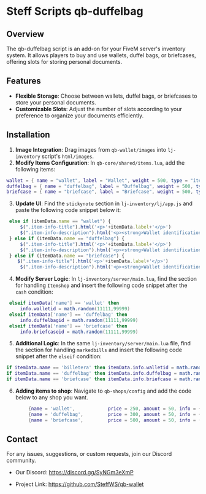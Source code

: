 # Steff Scripts qb-duffelbag

## Overview
The qb-duffelbag script is an add-on for your FiveM server's inventory system. It allows players to buy and use wallets, duffel bags, or briefcases, offering slots for storing personal documents.

## Features
- **Flexible Storage**: Choose between wallets, duffel bags, or briefcases to store your personal documents.
- **Customizable Slots**: Adjust the number of slots according to your preference to organize your documents efficiently.

## Installation
1. **Image Integration**: Drag images from `qb-wallet/images` into `lj-inventory` script's `html/images`.
2. **Modify Items Configuration**: In `qb-core/shared/items.lua`, add the following items:
```lua
wallet = { name = "wallet", label = "Wallet", weight = 500, type = "item", image = "wallet.png", unique = true, useable = true, shouldClose = false, combinable = nil, description = "" },
duffelbag = { name = "duffelbag", label = "Duffelbag", weight = 500, type = "item", image = "duffelbag.png", unique = true, useable = true, shouldClose = false, combinable = nil, description = "" },
briefcase = { name = "briefcase", label = "Briefcase", weight = 500, type = "item", image = "briefcase.png", unique = true, useable = true, shouldClose = false, combinable = nil, description = "" },
```

3. **Update UI**: Find the `stickynote` section in `lj-inventory/lj/app.js` and paste the following code snippet below it:
```javascript
 else if (itemData.name == "wallet") {
     $(".item-info-title").html('<p>'+itemData.label+'</p>')
     $(".item-info-description").html('<p><strong>Wallet identification number: </strong><span>' + itemData.info.walletid);    
 } else if (itemData.name == "duffelbag") {
     $(".item-info-title").html('<p>'+itemData.label+'</p>')
     $(".item-info-description").html('<p><strong>Wallet identification number: </strong><span>' + itemData.info.duffelbagid);    
 } else if (itemData.name == "briefcase") {
    $(".item-info-title").html('<p>'+itemData.label+'</p>')
     $(".item-info-description").html('<p><strong>Wallet identification number: </strong><span>' + itemData.info.briefcaseid); 
```

4. **Modify Server Logic**: In `lj-inventory/server/main.lua`, find the section for handling `Itemshop` and insert the following code snippet after the `cash` condition:
```lua
 elseif itemData['name'] == 'wallet' then
     info.walletid = math.random(11111,99999)
 elseif itemData['name'] == 'duffelbag' then
     info.duffelbagid = math.random(11111,99999)
 elseif itemData['name'] == 'briefcase' then
     info.briefcaseid = math.random(11111,99999)
```

5. **Additional Logic**: In the same `lj-inventory/server/main.lua` file, find the section for handling `markedbills` and insert the following code snippet after the `elseif` condition:
```lua
if itemData.name == 'billetera' then itemData.info.walletid = math.random(11111,99999) end -- Wallet item
if itemData.name == 'duffelbag' then itemData.info.duffelbag = math.random(11111,99999) end -- Duffelbag item
if itemData.name == 'briefcase' then itemData.info.briefcase = math.random(11111,99999) end -- Briefcase item
```

6. **Adding items to shop**: Navigate to `qb-shops/config` and add the code below to any shop you want.
```lua
        {name = 'wallet',            price = 250, amount = 50, info = {}, type = 'item'},
        {name = 'duffelbag',         price = 300, amount = 50, info = {}, type = 'item'},
        {name = 'briefcase',         price = 500, amount = 50, info = {}, type = 'item'},
```

## Contact
For any issues, suggestions, or custom requests, join our Discord community.

- Our Discord: https://discord.gg/SyNGm3eXmP

- Project Link: https://github.com/SteffWS/qb-wallet
